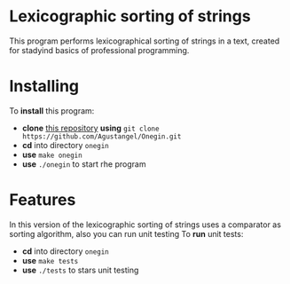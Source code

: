 # Lexicographic sorting of strings
This program performs lexicographical sorting of strings in a text, created for stadyind basics of professional programming.

# Installing
To **install** this program:
- **clone** [this repository](https://github.com/Agustangel/Onegin) **using** `git clone https://github.com/Agustangel/Onegin.git`
- **cd** into directory `onegin`
- **use** `make onegin`
- **use** `./onegin` to start rhe program

# Features
In this version of the lexicographic sorting of strings uses a comparator as sorting algorithm, also you can run unit testing
To **run** unit tests:
- **cd** into directory `onegin`
- **use** `make tests`
- **use** `./tests` to stars unit testing
